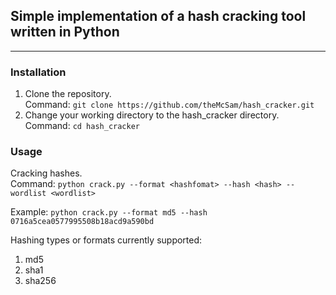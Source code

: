 ## Simple implementation of a hash cracking tool written in Python
---
### Installation
1. Clone the repository. <br>
Command: `git clone https://github.com/theMcSam/hash_cracker.git`
2. Change your working directory to the hash_cracker directory.<br>
Command: `cd hash_cracker`

### Usage
Cracking hashes.<br>
Command: `python crack.py --format <hashfomat> --hash <hash> --wordlist <wordlist>`

Example: `python crack.py --format md5 --hash 0716a5cea0577995508b18acd9a590bd`

Hashing types or formats currently supported:
1. md5 
2. sha1
3. sha256
